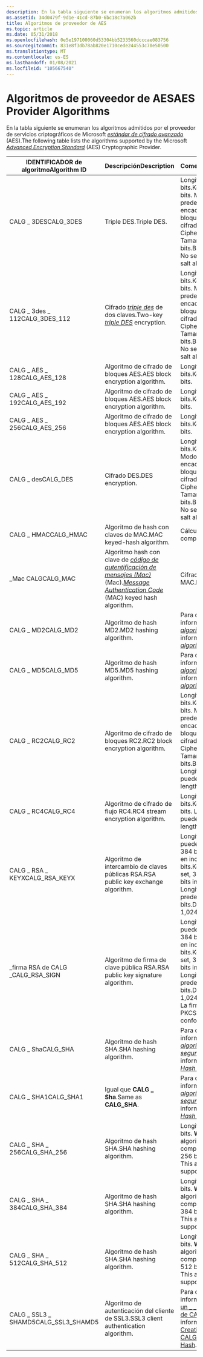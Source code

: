 ```yaml
---
description: En la tabla siguiente se enumeran los algoritmos admitidos por el proveedor de servicios criptográficos de Microsoft Estándar de cifrado avanzado (AES).
ms.assetid: 34d0479f-9d1e-41cd-87b0-6bc18c7a062b
title: Algoritmos de proveedor de AES
ms.topic: article
ms.date: 05/31/2018
ms.openlocfilehash: 0e5e197100060d53304bb5233560dcccae083756
ms.sourcegitcommit: 831e8f3db78ab820e1710cede244553c70e50500
ms.translationtype: MT
ms.contentlocale: es-ES
ms.lasthandoff: 01/08/2021
ms.locfileid: "105667540"
---
```

# <a name="aes-provider-algorithms"></a><span data-ttu-id="cb2f9-103">Algoritmos de proveedor de AES</span><span class="sxs-lookup"><span data-stu-id="cb2f9-103">AES Provider Algorithms</span></span>

<span data-ttu-id="cb2f9-104">En la tabla siguiente se enumeran los algoritmos admitidos por el proveedor de servicios criptográficos de Microsoft [*estándar de cifrado avanzado*](../secgloss/a-gly.md) (AES).</span><span class="sxs-lookup"><span data-stu-id="cb2f9-104">The following table lists the algorithms supported by the Microsoft [*Advanced Encryption Standard*](../secgloss/a-gly.md) (AES) Cryptographic Provider.</span></span>



| <span data-ttu-id="cb2f9-105">IDENTIFICADOR de algoritmo</span><span class="sxs-lookup"><span data-stu-id="cb2f9-105">Algorithm ID</span></span>       | <span data-ttu-id="cb2f9-106">Descripción</span><span class="sxs-lookup"><span data-stu-id="cb2f9-106">Description</span></span>                                                                                                                                                     | <span data-ttu-id="cb2f9-107">Comentarios</span><span class="sxs-lookup"><span data-stu-id="cb2f9-107">Comments</span></span>                                                                                                                                                   |
|--------------------|-----------------------------------------------------------------------------------------------------------------------------------------------------------------|------------------------------------------------------------------------------------------------------------------------------------------------------------|
| <span data-ttu-id="cb2f9-108">CALG \_ 3DES</span><span class="sxs-lookup"><span data-stu-id="cb2f9-108">CALG\_3DES</span></span>         | <span data-ttu-id="cb2f9-109">Triple DES.</span><span class="sxs-lookup"><span data-stu-id="cb2f9-109">Triple DES.</span></span>                                                                                                                                                     | <span data-ttu-id="cb2f9-110">Longitud de clave: 168 bits.</span><span class="sxs-lookup"><span data-stu-id="cb2f9-110">Key length: 168 bits.</span></span> <span data-ttu-id="cb2f9-111">Modo predeterminado: encadenamiento de bloques de cifrado.</span><span class="sxs-lookup"><span data-stu-id="cb2f9-111">Default mode: Cipher block chaining.</span></span><br/> <span data-ttu-id="cb2f9-112">Tamaño de bloque: 64 bits.</span><span class="sxs-lookup"><span data-stu-id="cb2f9-112">Block size: 64 bits.</span></span><br/> <span data-ttu-id="cb2f9-113">No se permiten sal.</span><span class="sxs-lookup"><span data-stu-id="cb2f9-113">No salt allowed.</span></span><br/>                          |
| <span data-ttu-id="cb2f9-114">CALG \_ 3des \_ 112</span><span class="sxs-lookup"><span data-stu-id="cb2f9-114">CALG\_3DES\_112</span></span>    | <span data-ttu-id="cb2f9-115">Cifrado [*triple des*](../secgloss/t-gly.md) de dos claves.</span><span class="sxs-lookup"><span data-stu-id="cb2f9-115">Two-key [*triple DES*](../secgloss/t-gly.md) encryption.</span></span>                                                            | <span data-ttu-id="cb2f9-116">Longitud de clave: 112 bits.</span><span class="sxs-lookup"><span data-stu-id="cb2f9-116">Key length: 112 bits.</span></span> <span data-ttu-id="cb2f9-117">Modo predeterminado: encadenamiento de bloques de cifrado.</span><span class="sxs-lookup"><span data-stu-id="cb2f9-117">Default mode: Cipher block chaining.</span></span><br/> <span data-ttu-id="cb2f9-118">Tamaño de bloque: 64 bits.</span><span class="sxs-lookup"><span data-stu-id="cb2f9-118">Block size: 64 bits.</span></span><br/> <span data-ttu-id="cb2f9-119">No se permiten sal.</span><span class="sxs-lookup"><span data-stu-id="cb2f9-119">No salt allowed.</span></span><br/>                          |
| <span data-ttu-id="cb2f9-120">CALG \_ AES \_ 128</span><span class="sxs-lookup"><span data-stu-id="cb2f9-120">CALG\_AES\_128</span></span>     | <span data-ttu-id="cb2f9-121">Algoritmo de cifrado de bloques AES.</span><span class="sxs-lookup"><span data-stu-id="cb2f9-121">AES block encryption algorithm.</span></span>                                                                                                                                 | <span data-ttu-id="cb2f9-122">Longitud de clave: 128 bits.</span><span class="sxs-lookup"><span data-stu-id="cb2f9-122">Key length: 128 bits.</span></span>                                                                                                                                      |
| <span data-ttu-id="cb2f9-123">CALG \_ AES \_ 192</span><span class="sxs-lookup"><span data-stu-id="cb2f9-123">CALG\_AES\_192</span></span>     | <span data-ttu-id="cb2f9-124">Algoritmo de cifrado de bloques AES.</span><span class="sxs-lookup"><span data-stu-id="cb2f9-124">AES block encryption algorithm.</span></span>                                                                                                                                 | <span data-ttu-id="cb2f9-125">Longitud de clave: 192 bits.</span><span class="sxs-lookup"><span data-stu-id="cb2f9-125">Key length: 192 bits.</span></span>                                                                                                                                      |
| <span data-ttu-id="cb2f9-126">CALG \_ AES \_ 256</span><span class="sxs-lookup"><span data-stu-id="cb2f9-126">CALG\_AES\_256</span></span>     | <span data-ttu-id="cb2f9-127">Algoritmo de cifrado de bloques AES.</span><span class="sxs-lookup"><span data-stu-id="cb2f9-127">AES block encryption algorithm.</span></span>                                                                                                                                 | <span data-ttu-id="cb2f9-128">Longitud de clave: 256 bits.</span><span class="sxs-lookup"><span data-stu-id="cb2f9-128">Key length: 256 bits.</span></span>                                                                                                                                      |
| <span data-ttu-id="cb2f9-129">CALG \_ des</span><span class="sxs-lookup"><span data-stu-id="cb2f9-129">CALG\_DES</span></span>          | <span data-ttu-id="cb2f9-130">Cifrado DES.</span><span class="sxs-lookup"><span data-stu-id="cb2f9-130">DES encryption.</span></span>                                                                                                                                                 | <span data-ttu-id="cb2f9-131">Longitud de clave: 56 bits.</span><span class="sxs-lookup"><span data-stu-id="cb2f9-131">Key length: 56 bits.</span></span> <span data-ttu-id="cb2f9-132">Modo predeterminado: encadenamiento de bloques de cifrado.</span><span class="sxs-lookup"><span data-stu-id="cb2f9-132">Default mode: Cipher block chaining.</span></span><br/> <span data-ttu-id="cb2f9-133">Tamaño de bloque: 64 bits.</span><span class="sxs-lookup"><span data-stu-id="cb2f9-133">Block size: 64 bits.</span></span><br/> <span data-ttu-id="cb2f9-134">No se permiten sal.</span><span class="sxs-lookup"><span data-stu-id="cb2f9-134">No salt allowed.</span></span><br/>                           |
| <span data-ttu-id="cb2f9-135">CALG \_ HMAC</span><span class="sxs-lookup"><span data-stu-id="cb2f9-135">CALG\_HMAC</span></span>         | <span data-ttu-id="cb2f9-136">Algoritmo de hash con claves de MAC.</span><span class="sxs-lookup"><span data-stu-id="cb2f9-136">MAC keyed-hash algorithm.</span></span>                                                                                                                                       | <span data-ttu-id="cb2f9-137">Cálculo HMAC.</span><span class="sxs-lookup"><span data-stu-id="cb2f9-137">HMAC computation.</span></span>                                                                                                                                          |
| <span data-ttu-id="cb2f9-138">\_Mac CALG</span><span class="sxs-lookup"><span data-stu-id="cb2f9-138">CALG\_MAC</span></span>          | <span data-ttu-id="cb2f9-139">Algoritmo hash con clave de [*código de autentificación de mensajes (Mac)*](../secgloss/m-gly.md) (Mac).</span><span class="sxs-lookup"><span data-stu-id="cb2f9-139">[*Message Authentication Code*](../secgloss/m-gly.md) (MAC) keyed hash algorithm.</span></span> | <span data-ttu-id="cb2f9-140">Cifrado de bloqueo de MAC.</span><span class="sxs-lookup"><span data-stu-id="cb2f9-140">Block cipher MAC.</span></span>                                                                                                                                          |
| <span data-ttu-id="cb2f9-141">CALG \_ MD2</span><span class="sxs-lookup"><span data-stu-id="cb2f9-141">CALG\_MD2</span></span>          | <span data-ttu-id="cb2f9-142">Algoritmo de hash MD2.</span><span class="sxs-lookup"><span data-stu-id="cb2f9-142">MD2 hashing algorithm.</span></span>                                                                                                                                          | <span data-ttu-id="cb2f9-143">Para obtener más información, consulte [*algoritmo MD2*](../secgloss/m-gly.md).</span><span class="sxs-lookup"><span data-stu-id="cb2f9-143">For more information, see [*MD2 algorithm*](../secgloss/m-gly.md).</span></span>                                       |
| <span data-ttu-id="cb2f9-144">CALG \_ MD5</span><span class="sxs-lookup"><span data-stu-id="cb2f9-144">CALG\_MD5</span></span>          | <span data-ttu-id="cb2f9-145">Algoritmo de hash MD5.</span><span class="sxs-lookup"><span data-stu-id="cb2f9-145">MD5 hashing algorithm.</span></span>                                                                                                                                          | <span data-ttu-id="cb2f9-146">Para obtener más información, vea [*algoritmo MD5*](../secgloss/m-gly.md).</span><span class="sxs-lookup"><span data-stu-id="cb2f9-146">For more information, see [*MD5 algorithm*](../secgloss/m-gly.md).</span></span>                                       |
| <span data-ttu-id="cb2f9-147">CALG \_ RC2</span><span class="sxs-lookup"><span data-stu-id="cb2f9-147">CALG\_RC2</span></span>          | <span data-ttu-id="cb2f9-148">Algoritmo de cifrado de bloques RC2.</span><span class="sxs-lookup"><span data-stu-id="cb2f9-148">RC2 block encryption algorithm.</span></span>                                                                                                                                 | <span data-ttu-id="cb2f9-149">Longitud de clave: 128 bits.</span><span class="sxs-lookup"><span data-stu-id="cb2f9-149">Key length: 128 bits.</span></span> <span data-ttu-id="cb2f9-150">Modo predeterminado: encadenamiento de bloques de cifrado.</span><span class="sxs-lookup"><span data-stu-id="cb2f9-150">Default mode: Cipher block chaining.</span></span><br/> <span data-ttu-id="cb2f9-151">Tamaño de bloque: 64 bits.</span><span class="sxs-lookup"><span data-stu-id="cb2f9-151">Block size: 64 bits.</span></span><br/> <span data-ttu-id="cb2f9-152">Longitud de sal: se puede establecer.</span><span class="sxs-lookup"><span data-stu-id="cb2f9-152">Salt length: Can be set.</span></span><br/>                  |
| <span data-ttu-id="cb2f9-153">CALG \_ RC4</span><span class="sxs-lookup"><span data-stu-id="cb2f9-153">CALG\_RC4</span></span>          | <span data-ttu-id="cb2f9-154">Algoritmo de cifrado de flujo RC4.</span><span class="sxs-lookup"><span data-stu-id="cb2f9-154">RC4 stream encryption algorithm.</span></span>                                                                                                                                | <span data-ttu-id="cb2f9-155">Longitud de clave: 128 bits.</span><span class="sxs-lookup"><span data-stu-id="cb2f9-155">Key length: 128 bits.</span></span> <span data-ttu-id="cb2f9-156">Longitud de sal: se puede establecer.</span><span class="sxs-lookup"><span data-stu-id="cb2f9-156">Salt length: Can be set.</span></span><br/>                                                                                                  |
| <span data-ttu-id="cb2f9-157">CALG \_ RSA \_ KEYX</span><span class="sxs-lookup"><span data-stu-id="cb2f9-157">CALG\_RSA\_KEYX</span></span>    | <span data-ttu-id="cb2f9-158">Algoritmo de intercambio de claves públicas RSA.</span><span class="sxs-lookup"><span data-stu-id="cb2f9-158">RSA public key exchange algorithm.</span></span>                                                                                                                              | <span data-ttu-id="cb2f9-159">Longitud de clave: se puede establecer de 384 bits a 16.384 bits en incrementos de 8 bits.</span><span class="sxs-lookup"><span data-stu-id="cb2f9-159">Key length: Can be set, 384 bits to 16,384 bits in 8-bit increments.</span></span> <span data-ttu-id="cb2f9-160">Longitud de clave predeterminada: 1.024 bits.</span><span class="sxs-lookup"><span data-stu-id="cb2f9-160">Default key length: 1,024 bits.</span></span><br/>                                            |
| <span data-ttu-id="cb2f9-161">\_firma RSA de CALG \_</span><span class="sxs-lookup"><span data-stu-id="cb2f9-161">CALG\_RSA\_SIGN</span></span>    | <span data-ttu-id="cb2f9-162">Algoritmo de firma de clave pública RSA.</span><span class="sxs-lookup"><span data-stu-id="cb2f9-162">RSA public key signature algorithm.</span></span>                                                                                                                             | <span data-ttu-id="cb2f9-163">Longitud de clave: se puede establecer de 384 bits a 16.384 bits en incrementos de 8 bits.</span><span class="sxs-lookup"><span data-stu-id="cb2f9-163">Key length: Can be set, 384 bits to 16,384 bits in 8-bit increments.</span></span> <span data-ttu-id="cb2f9-164">Longitud de clave predeterminada: 1.024 bits.</span><span class="sxs-lookup"><span data-stu-id="cb2f9-164">Default key length: 1,024 bits.</span></span><br/> <span data-ttu-id="cb2f9-165">La firma se ajusta a PKCS \# 6.</span><span class="sxs-lookup"><span data-stu-id="cb2f9-165">Signature conforms to PKCS \#6.</span></span><br/> |
| <span data-ttu-id="cb2f9-166">CALG \_ Sha</span><span class="sxs-lookup"><span data-stu-id="cb2f9-166">CALG\_SHA</span></span>          | <span data-ttu-id="cb2f9-167">Algoritmo de hash SHA.</span><span class="sxs-lookup"><span data-stu-id="cb2f9-167">SHA hashing algorithm.</span></span>                                                                                                                                          | <span data-ttu-id="cb2f9-168">Para obtener más información, vea [*algoritmo hash seguro*](../secgloss/s-gly.md).</span><span class="sxs-lookup"><span data-stu-id="cb2f9-168">For more information, see [*Secure Hash Algorithm*](../secgloss/s-gly.md).</span></span>               |
| <span data-ttu-id="cb2f9-169">CALG \_ SHA1</span><span class="sxs-lookup"><span data-stu-id="cb2f9-169">CALG\_SHA1</span></span>         | <span data-ttu-id="cb2f9-170">Igual que **CALG \_ Sha**.</span><span class="sxs-lookup"><span data-stu-id="cb2f9-170">Same as **CALG\_SHA**.</span></span>                                                                                                                                          | <span data-ttu-id="cb2f9-171">Para obtener más información, vea [*algoritmo hash seguro*](../secgloss/s-gly.md).</span><span class="sxs-lookup"><span data-stu-id="cb2f9-171">For more information, see [*Secure Hash Algorithm*](../secgloss/s-gly.md).</span></span>               |
| <span data-ttu-id="cb2f9-172">CALG \_ SHA \_ 256</span><span class="sxs-lookup"><span data-stu-id="cb2f9-172">CALG\_SHA\_256</span></span>     | <span data-ttu-id="cb2f9-173">Algoritmo de hash SHA.</span><span class="sxs-lookup"><span data-stu-id="cb2f9-173">SHA hashing algorithm.</span></span>                                                                                                                                          | <span data-ttu-id="cb2f9-174">Longitud de clave: 256 bits. **Windows XP:** Este algoritmo no es compatible.</span><span class="sxs-lookup"><span data-stu-id="cb2f9-174">Key length: 256 bits.**Windows XP:** This algorithm is not supported.</span></span><br/>                                                                           |
| <span data-ttu-id="cb2f9-175">CALG \_ SHA \_ 384</span><span class="sxs-lookup"><span data-stu-id="cb2f9-175">CALG\_SHA\_384</span></span>     | <span data-ttu-id="cb2f9-176">Algoritmo de hash SHA.</span><span class="sxs-lookup"><span data-stu-id="cb2f9-176">SHA hashing algorithm.</span></span>                                                                                                                                          | <span data-ttu-id="cb2f9-177">Longitud de clave: 384 bits. **Windows XP:** Este algoritmo no es compatible.</span><span class="sxs-lookup"><span data-stu-id="cb2f9-177">Key length: 384 bits.**Windows XP:** This algorithm is not supported.</span></span><br/>                                                                           |
| <span data-ttu-id="cb2f9-178">CALG \_ SHA \_ 512</span><span class="sxs-lookup"><span data-stu-id="cb2f9-178">CALG\_SHA\_512</span></span>     | <span data-ttu-id="cb2f9-179">Algoritmo de hash SHA.</span><span class="sxs-lookup"><span data-stu-id="cb2f9-179">SHA hashing algorithm.</span></span>                                                                                                                                          | <span data-ttu-id="cb2f9-180">Longitud de clave: 512 bits. **Windows XP:** Este algoritmo no es compatible.</span><span class="sxs-lookup"><span data-stu-id="cb2f9-180">Key length: 512 bits.**Windows XP:** This algorithm is not supported.</span></span><br/>                                                                           |
| <span data-ttu-id="cb2f9-181">CALG \_ SSL3 \_ SHAMD5</span><span class="sxs-lookup"><span data-stu-id="cb2f9-181">CALG\_SSL3\_SHAMD5</span></span> | <span data-ttu-id="cb2f9-182">Algoritmo de autenticación del cliente de SSL3.</span><span class="sxs-lookup"><span data-stu-id="cb2f9-182">SSL3 client authentication algorithm.</span></span>                                                                                                                           | <span data-ttu-id="cb2f9-183">Para obtener más información, vea [crear un \_ \_ hash de SHAMD5 de CALG SSL3](creating-a-calg-ssl3-shamd5-hash.md).</span><span class="sxs-lookup"><span data-stu-id="cb2f9-183">For more information, see [Creating a CALG\_SSL3\_SHAMD5 Hash](creating-a-calg-ssl3-shamd5-hash.md).</span></span>                                                      |



 

 

 
